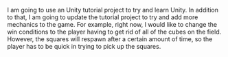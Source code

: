 I am going to use an Unity tutorial project to try and learn Unity. In addition to that, I am going to update the tutorial project to try and add more mechanics to the game. For example, right now, I would like to change the win conditions to the player having to get rid of all of the cubes on the field. However, the squares will respawn after a certain amount of time, so the player has to be quick in trying to pick up the squares.